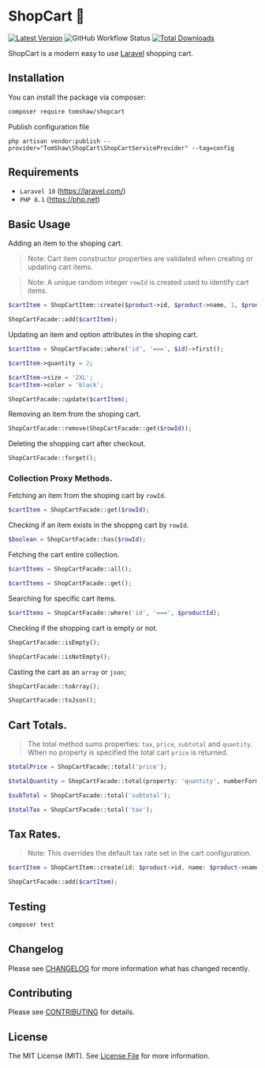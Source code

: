 # ShopCart 🛒

[![Latest Version](https://img.shields.io/github/release/tomshaw/shopcart.svg?style=flat-square)](https://github.com/tomshaw/shopcart/releases)
![GitHub Workflow Status](https://img.shields.io/github/actions/workflow/status/tomshaw/shopcart/run-tests.yml?branch=master&style=flat-square&label=tests)
[![Total Downloads](https://img.shields.io/packagist/dt/tomshaw/shopcart.svg?style=flat-square)](https://packagist.org/packages/tomshaw/shopcart)

ShopCart is a modern easy to use [Laravel](https://laravel.com) shopping cart.

## Installation

You can install the package via composer:

```bash
composer require tomshaw/shopcart
```

Publish configuration file

```
php artisan vendor:publish --provider="TomShaw\ShopCart\ShopCartServiceProvider" --tag=config
```

## Requirements

- `Laravel 10` (https://laravel.com/) 
- `PHP 8.1` (https://php.net)

## Basic Usage

Adding an item to the shoping cart.

> Note: Cart item constructor properties are validated when creating or updating cart items. 

> Note: A unique random integer `rowId` is created used to identify cart items.

```php
$cartItem = ShopCartItem::create($product->id, $product->name, 1, $product->price);

ShopCartFacade::add($cartItem);
```

Updating an item and option attributes in the shoping cart.

```php
$cartItem = ShopCartFacade::where('id', '===', $id)->first();

$cartItem->quantity = 2;

$cartItem->size = '2XL';
$cartItem->color = 'black';

ShopCartFacade::update($cartItem);
```

Removing an item from the shoping cart.

```php
ShopCartFacade::remove(ShopCartFacade::get($rowId));
```

Deleting the shopping cart after checkout.

```php
ShopCartFacade::forget();
```

### Collection Proxy Methods.

Fetching an item from the shoping cart by `rowId`.

```php
$cartItem = ShopCartFacade::get($rowId);
```

Checking if an item exists in the shoppng cart by `rowId`.

```php
$boolean = ShopCartFacade::has($rowId);
```

Fetching the cart entire collection.

```php
$cartItems = ShopCartFacade::all();
```

```php
$cartItems = ShopCartFacade::get();
```

Searching for specific cart items.

```php
$cartItems = ShopCartFacade::where('id', '===', $productId);
```

Checking if the shopping cart is empty or not.

```php
ShopCartFacade::isEmpty();
```

```php
ShopCartFacade::isNotEmpty();
```

Casting the cart as an `array` or `json`;

```php
ShopCartFacade::toArray();
```

```php
ShopCartFacade::toJson();
```

## Cart Totals.

> The total method sums properties: `tax`, `price`, `subtotal` and `quantity`. When no property is specified the total cart `price` is returned.

```php
$totalPrice = ShopCartFacade::total('price');
```
```php
$totalQuantity = ShopCartFacade::total(property: 'quantity', numberFormat: false);
```

```php
$subTotal = ShopCartFacade::total('subtotal');
```

```php
$totalTax = ShopCartFacade::total('tax');
```

## Tax Rates.

> Note: This overrides the default tax rate set in the cart configuration.

```php
$cartItem = ShopCartItem::create(id: $product->id, name: $product->name, quantity: 1, price: $product->price, tax: 6.250);

ShopCartFacade::add($cartItem);
```

## Testing

``` bash
composer test
```

## Changelog

Please see [CHANGELOG](CHANGELOG.md) for more information what has changed recently.

## Contributing

Please see [CONTRIBUTING](CONTRIBUTING.md) for details.

## License

The MIT License (MIT). See [License File](LICENSE) for more information.
